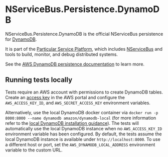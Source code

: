# NServiceBus.Persistence.DynamoDB

NServiceBus.Persistence.DynamoDB is the official NServiceBus persistence for [DynamoDB](https://aws.amazon.com/dynamodb/).

It is part of the [Particular Service Platform](https://particular.net/service-platform), which includes [NServiceBus](https://particular.net/nservicebus) and tools to build, monitor, and debug distributed systems.

See the [AWS DynamoDB persistence documentation](https://docs.particular.net/persistence/dynamodb/) to learn more.

## Running tests locally

Tests require an AWS account with permissions to create DynamoDB tables. Create an [access key](https://docs.aws.amazon.com/general/latest/gr/aws-sec-cred-types.html#access-keys-and-secret-access-keys) in the AWS portal and configure the `AWS_ACCESS_KEY_ID`, and `AWS_SECRET_ACCESS_KEY` environment variables.

Alternatively, use the local DynamoDB docker container via `docker run -p 8000:8000 --name dynamodb amazon/dynamodb-local` (for more information refer to the [local DynamoDB installation guidance](https://docs.aws.amazon.com/amazondynamodb/latest/developerguide/DynamoDBLocal.html)). The tests will automatically use the local DynamoDB instance when no `AWS_ACCESS_KEY_ID` environment variable has been configured. By default, the tests assume the local DynamoDB instance is available under `http://localhost:8000`. To use a different host or port, set the `AWS_DYNAMODB_LOCAL_ADDRESS` environment variable to the custom URL.
